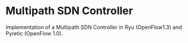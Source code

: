 # Multipath SDN Controller

Implementation of a Multipath SDN Controller in Ryu (OpenFlow1.3) and Pyretic (OpenFlow 1.0).
